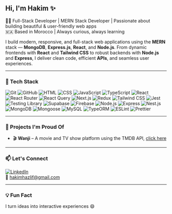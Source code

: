 ## Hi, I'm Hakim ✨

🧑‍💻 Full-Stack Developer | MERN Stack Developer | Passionate about building beautiful & user-friendly web apps<br/>
🇲🇦 Based in Morocco | Always curious, always learning

I build modern, responsive, and full-stack web applications using the **MERN** stack — **MongoDB**, **Express.js**, **React**, and **Node.js**.
From dynamic frontends with **React** and **Tailwind CSS** to robust backends with **Node.js** and **Express**, I deliver clean code, efficient **APIs**, and seamless user experiences.

---

### 🚀 Tech Stack
![Git](https://img.shields.io/badge/-Git-F05032?style=flat&logo=git&logoColor=white) ![GitHub](https://img.shields.io/badge/-GitHub-181717?style=flat&logo=github&logoColor=white)  ![HTML](https://img.shields.io/badge/-HTML5-E34F26?style=flat&logo=html5&logoColor=white)  ![CSS](https://img.shields.io/badge/-CSS3-1572B6?style=flat&logo=css3)  ![JavaScript](https://img.shields.io/badge/-JavaScript-F7DF1E?style=flat&logo=javascript&logoColor=black)  ![TypeScript](https://img.shields.io/badge/-TypeScript-3178C6?style=flat&logo=typescript&logoColor=white)
  ![React](https://img.shields.io/badge/-React-58c4dc?style=flat&logo=react&logoColor=white)  ![React Router](https://img.shields.io/badge/-React%20Router-CA4245?style=flat&logo=react-router&logoColor=white)  ![React Query](https://img.shields.io/badge/-React%20Query-FF4154?style=flat&logo=react-query&logoColor=white)  ![Next.js](https://img.shields.io/badge/-Next.js-25242f?style=flat&logo=next.js&logoColor=white)  ![Redux](https://img.shields.io/badge/-Redux-764ABC?style=flat&logo=redux&logoColor=white)  ![Tailwind CSS](https://img.shields.io/badge/-Tailwind-a2ebf8?style=flat&logo=tailwind-css)  ![Jest](https://img.shields.io/badge/-Jest-C21325?style=flat&logo=jest&logoColor=white)  ![Testing Library](https://img.shields.io/badge/-Testing%20Library-E33332?style=flat&logo=testing-library&logoColor=white)  ![Supabase](https://img.shields.io/badge/-Supabase-3ECF8E?style=flat&logo=supabase&logoColor=white)  ![Firebase](https://img.shields.io/badge/-Firebase-FFCA28?style=flat&logo=firebase&logoColor=black)  ![Node.js](https://img.shields.io/badge/-Node.js-339933?style=flat&logo=node.js&logoColor=white)  ![Express](https://img.shields.io/badge/-Express-000000?style=flat&logo=express&logoColor=white) ![Nest.js](https://img.shields.io/badge/-NestJS-ea2845?style=flat&logo=nestJS&logoColor=white) ![MongoDB](https://img.shields.io/badge/-MongoDB-47A248?style=flat&logo=mongodb&logoColor=white) ![Mongoose](https://img.shields.io/badge/-Mongoose-880000?style=flat&logo=mongoose&logoColor=white) ![MySQL](https://img.shields.io/badge/-MySQL-0074a3?style=flat&logo=mysql&logoColor=white) ![TypeORM](https://img.shields.io/badge/-TypeORM-f73?style=flat&logo=typeorm&logoColor=white) ![ESLint](https://img.shields.io/badge/-ESLint-4B32C3?style=flat&logo=eslint&logoColor=white)  ![Prettier](https://img.shields.io/badge/-Prettier-F7B93E?style=flat&logo=prettier&logoColor=white)

---

### 📌 Projects I'm Proud Of
- 🎬 **Wanji** – A movie and TV show platform using the TMDB API, [click here](https://wanji.vercel.app)

---

### 📫 Let's Connect
[![LinkedIn](https://img.shields.io/badge/-LinkedIn-blue?style=flat&logo=linkedin)](https://www.linkedin.com/in/hakim-hazlif/)  
📧 hakimhazlif@gmail.com

---

### 💡 Fun Fact
I turn ideas into interactive experiences 😄
